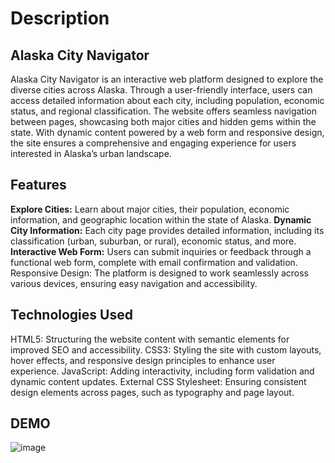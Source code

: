 # Description 

## Alaska City Navigator
Alaska City Navigator is an interactive web platform designed to explore the diverse cities across Alaska. Through a user-friendly interface, users can access detailed information about each city, including population, economic status, and regional classification. The website offers seamless navigation between pages, showcasing both major cities and hidden gems within the state. With dynamic content powered by a web form and responsive design, the site ensures a comprehensive and engaging experience for users interested in Alaska’s urban landscape.

## Features
**Explore Cities:** Learn about major cities, their population, economic information, and geographic location within the state of Alaska.
**Dynamic City Information:** Each city page provides detailed information, including its classification (urban, suburban, or rural), economic status, and more.
**Interactive Web Form:** Users can submit inquiries or feedback through a functional web form, complete with email confirmation and validation.
Responsive Design: The platform is designed to work seamlessly across various devices, ensuring easy navigation and accessibility.
## Technologies Used
HTML5: Structuring the website content with semantic elements for improved SEO and accessibility.
CSS3: Styling the site with custom layouts, hover effects, and responsive design principles to enhance user experience.
JavaScript: Adding interactivity, including form validation and dynamic content updates.
External CSS Stylesheet: Ensuring consistent design elements across pages, such as typography and page layout.

## DEMO
![image](https://github.com/user-attachments/assets/eb8afdf8-7f04-4851-bf2a-0061175e0d0d)


